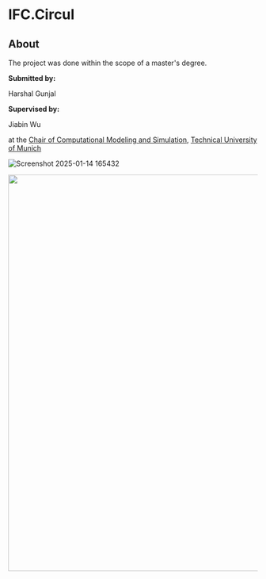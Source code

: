 # IFC.Circul

## About
The project was done within the scope of a master's degree.

**Submitted by:** 
<p>Harshal Gunjal

**Supervised by:**  
<p>Jiabin Wu

at the [Chair of Computational Modeling and Simulation](https://www.cee.ed.tum.de/cms/home/), [Technical University of Munich](https://www.tum.de/)
               
![Screenshot 2025-01-14 165432](https://github.com/user-attachments/assets/5a009e72-d360-4cc2-a91f-03d544f827c7)

<p>
    <img src="https://github.com/user-attachments/assets/5a009e72-d360-4cc2-a91f-03d544f827c7" width="800">
</p>

